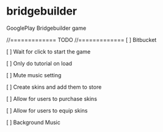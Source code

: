 # bridgebuilder
GooglePlay Bridgebuilder game


//=============
TODO
//=============
[ ] Bitbucket

[ ] Wait for click to start the game

[ ] Only do tutorial on load

[ ] Mute music setting

[ ] Create skins and add them to store

[ ] Allow for users to purchase skins

[ ] Allow for users to equip skins

[ ] Background Music
